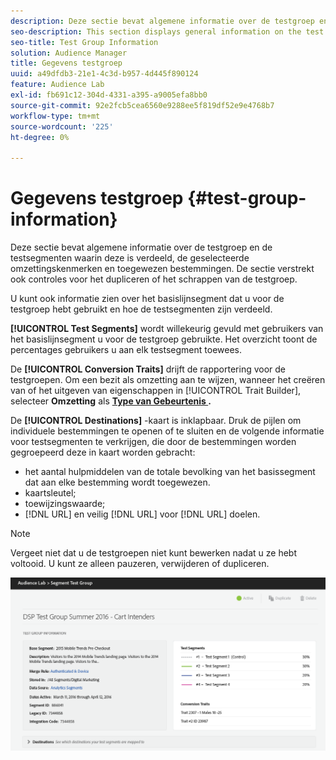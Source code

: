 ```yaml
---
description: Deze sectie bevat algemene informatie over de testgroep en de testsegmenten waarin deze is verdeeld, de geselecteerde omzettingskenmerken en toegewezen bestemmingen. De sectie verstrekt ook controles voor het dupliceren of het schrappen van de testgroep.
seo-description: This section displays general information on the test group and the test segments it is divided into, the selected conversion traits and mapped destinations. The section also provides controls for duplicating or deleting the test group.
seo-title: Test Group Information
solution: Audience Manager
title: Gegevens testgroep
uuid: a49dfdb3-21e1-4c3d-b957-4d445f890124
feature: Audience Lab
exl-id: fb691c12-304d-4331-a395-a9005efa8bb0
source-git-commit: 92e2fcb5cea6560e9288ee5f819df52e9e4768b7
workflow-type: tm+mt
source-wordcount: '225'
ht-degree: 0%

---
```


# Gegevens testgroep {#test-group-information}

Deze sectie bevat algemene informatie over de testgroep en de testsegmenten waarin deze is verdeeld, de geselecteerde omzettingskenmerken en toegewezen bestemmingen. De sectie verstrekt ook controles voor het dupliceren of het schrappen van de testgroep.

U kunt ook informatie zien over het basislijnsegment dat u voor de testgroep hebt gebruikt en hoe de testsegmenten zijn verdeeld.

**[!UICONTROL Test Segments]** wordt willekeurig gevuld met gebruikers van het basislijnsegment u voor de testgroep gebruikte. Het overzicht toont de percentages gebruikers u aan elk testsegment toewees.

De **[!UICONTROL Conversion Traits]** drijft de rapportering voor de testgroepen. Om een bezit als omzetting aan te wijzen, wanneer het creëren van of het uitgeven van eigenschappen in [!UICONTROL Trait Builder], selecteer **Omzetting** als **[Type van Gebeurtenis &#x200B;](../../features/traits/create-onboarded-rule-based-traits.md).**

De **[!UICONTROL Destinations]** -kaart is inklapbaar. Druk de pijlen om individuele bestemmingen te openen of te sluiten en de volgende informatie voor testsegmenten te verkrijgen, die door de bestemmingen worden gegroepeerd deze in kaart worden gebracht:

* het aantal hulpmiddelen van de totale bevolking van het basissegment dat aan elke bestemming wordt toegewezen.
* kaartsleutel;
* toewijzingswaarde;
* [!DNL URL] en veilig [!DNL URL] voor [!DNL URL] doelen.

>[!NOTE]
>
>Vergeet niet dat u de testgroepen niet kunt bewerken nadat u ze hebt voltooid. U kunt ze alleen pauzeren, verwijderen of dupliceren.

![](assets/test-groups-information.PNG)

